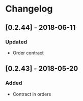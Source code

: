 # Changelog

## [0.2.44] - 2018-06-11
### Updated
- Order contract

## [0.2.43] - 2018-05-20
### Added
- Contract in orders


